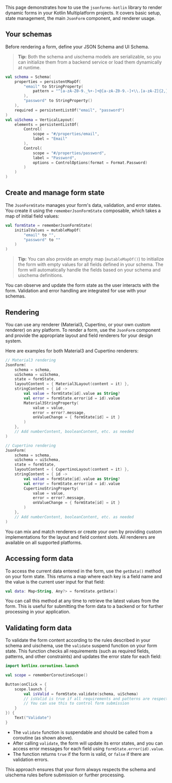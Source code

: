 This page demonstrates how to use the `jsonforms-kotlin` library to render dynamic forms in your 
Kotlin Multiplatform projects. It covers basic setup, state management, the main `JsonForm` 
component, and renderer usage.

## Your schemas

Before rendering a form, define your JSON Schema and UI Schema. 

> **Tip:** Both the schema and uischema models are serializable, so you can initialize them from a 
> backend service or load them dynamically at runtime.

```kotlin
val schema = Schema(
    properties = persistentMapOf(
        "email" to StringProperty(
            pattern = "^[a-zA-Z0-9._%+-]+@[a-zA-Z0-9.-]+\\.[a-zA-Z]{2,}$"
        ),
        "password" to StringProperty()
    ),
    required = persistentListOf("email", "password")
)
val uiSchema = VerticalLayout(
    elements = persistentListOf(
        Control(
            scope = "#/properties/email",
            label = "Email"
        ),
        Control(
            scope = "#/properties/password",
            label = "Password",
            options = ControlOptions(format = Format.Password)
        )
    )
)
```

## Create and manage form state

The `JsonFormState` manages your form's data, validation, and error states. You create it using the 
`rememberJsonFormState` composable, which takes a map of initial field values:

```kotlin
val formState = rememberJsonFormState(
    initialValues = mutableMapOf(
        "email" to "",
        "password" to ""
    )
)
```

> **Tip:** You can also provide an empty map (`mutableMapOf()`) to initialize the form with empty 
> values for all fields defined in your schema. The form will automatically handle the fields based 
> on your schema and uischema definitions.

You can observe and update the form state as the user interacts with the form. Validation and error 
handling are integrated for use with your schemas.

## Rendering

You can use any renderer (Material3, Cupertino, or your own custom renderer) on any platform. 
To render a form, use the `JsonForm` component and provide the appropriate layout and field 
renderers for your design system.

Here are examples for both Material3 and Cupertino renderers:

```kotlin
// Material3 rendering
JsonForm(
    schema = schema,
    uiSchema = uiSchema,
    state = formState,
    layoutContent = { Material3Layout(content = it) },
    stringContent = { id ->
        val value = formState[id].value as String?
        val error = formState.error(id = id).value
        Material3StringProperty(
            value = value,
            error = error?.message,
            onValueChange = { formState[id] = it }
        )
    },
    // Add numberContent, booleanContent, etc. as needed
)

// Cupertino rendering
JsonForm(
    schema = schema,
    uiSchema = uiSchema,
    state = formState,
    layoutContent = { CupertinoLayout(content = it) },
    stringContent = { id ->
        val value = formState[id].value as String?
        val error = formState.error(id = id).value
        CupertinoStringProperty(
            value = value,
            error = error?.message,
            onValueChange = { formState[id] = it }
        )
    },
    // Add numberContent, booleanContent, etc. as needed
)
```

You can mix and match renderers or create your own by providing custom implementations for the 
layout and field content slots. All renderers are available on all supported platforms.

## Accessing form data

To access the current data entered in the form, use the `getData()` method on your form state. 
This returns a map where each key is a field name and the value is the current user input for that 
field:

```kotlin
val data: Map<String, Any?> = formState.getData()
```

You can call this method at any time to retrieve the latest values from the form. This is useful 
for submitting the form data to a backend or for further processing in your application.

## Validating form data

To validate the form content according to the rules described in your schema and uischema, use 
the `validate` suspend function on your form state. This function checks all requirements 
(such as required fields, patterns, and other constraints) and updates the error state for each 
field:

```kotlin
import kotlinx.coroutines.launch

val scope = rememberCoroutineScope()

Button(onClick = {
    scope.launch {
        val isValid = formState.validate(schema, uiSchema)
        // isValid is true if all requirements and patterns are respected
        // You can use this to control form submission
    }
}) {
    Text("Validate")
}
```

* The `validate` function is suspendable and should be called from a coroutine (as shown above).
* After calling `validate`, the form will update its error states, and you can access error messages for each field using `formState.error(id).value`.
* The function returns `true` if the form is valid, or `false` if there are validation errors.

This approach ensures that your form always respects the schema and uischema rules before 
submission or further processing.
